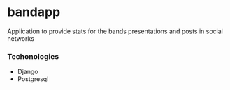 # bandapp
Application to provide stats for the bands presentations and posts in social networks

### Techonologies
- Django
- Postgresql
